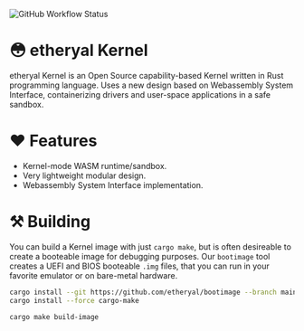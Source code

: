 ![GitHub Workflow Status](https://img.shields.io/github/workflow/status/etheryal/etheryal-kernel/Build)

# 😳 etheryal Kernel

etheryal Kernel is an Open Source capability-based Kernel written in Rust programming language. Uses a new design based on Webassembly System Interface, containerizing drivers and user-space applications in a safe sandbox.

# ❤ Features

- Kernel-mode WASM runtime/sandbox.
- Very lightweight modular design.
- Webassembly System Interface implementation.

# ⚒ Building

You can build a Kernel image with just `cargo make`, but is often desireable to create a booteable image for debugging purposes. Our `bootimage` tool creates a UEFI and BIOS booteable `.img` files, that you can run in your favorite emulator or on bare-metal hardware.

```bash
cargo install --git https://github.com/etheryal/bootimage --branch main
cargo install --force cargo-make

cargo make build-image
```